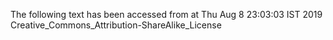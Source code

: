 The following text has been accessed from at Thu Aug 8 23:03:03 IST 2019
Creative_Commons_Attribution-ShareAlike_License
